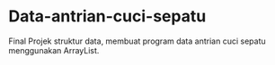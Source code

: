 # Data-antrian-cuci-sepatu
Final Projek struktur data, membuat program data antrian cuci sepatu menggunakan ArrayList.
